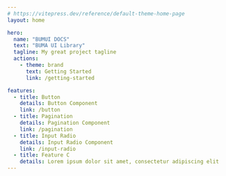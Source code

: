 ```yaml
---
# https://vitepress.dev/reference/default-theme-home-page
layout: home

hero:
  name: "BUMUI DOCS"
  text: "BUMA UI Library"
  tagline: My great project tagline
  actions:
    - theme: brand
      text: Getting Started
      link: /getting-started

features:
  - title: Button
    details: Button Component
    link: /button
  - title: Pagination
    details: Pagination Component
    link: /pagination
  - title: Input Radio
    details: Input Radio Component
    link: /input-radio
  - title: Feature C
    details: Lorem ipsum dolor sit amet, consectetur adipiscing elit
---
```

